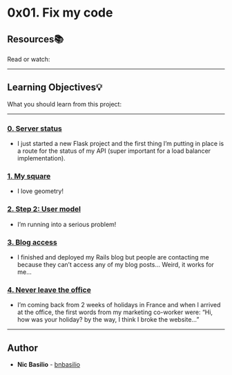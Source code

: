 # 0x01. Fix my code

## Resources:books:
Read or watch:

---
## Learning Objectives:bulb:
What you should learn from this project:

---

### [0. Server status](./status_server/)
* I just started a new Flask project and the first thing I’m putting in place is a route for the status of my API (super important for a load balancer implementation).


### [1. My square](./square.py)
* I love geometry! 


### [2. Step 2: User model](./user.py)
* I’m running into a serious problem! 


### [3. Blog access](./blog)
* I finished and deployed my Rails blog but people are contacting me because they can’t access any of my blog posts… Weird, it works for me…


### [4. Never leave the office](./react-blog)
* I’m coming back from 2 weeks of holidays in France and when I arrived at the office, the first words from my marketing co-worker were: “Hi, how was your holiday? by the way, I think I broke the website…”

---

## Author
* **Nic Basilio** - [bnbasilio](github.com/bnbasilio)
